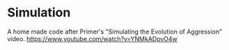 # Simulation
A home made code after Primer's "Simulating the Evolution of Aggression" video.
https://www.youtube.com/watch?v=YNMkADpvO4w

